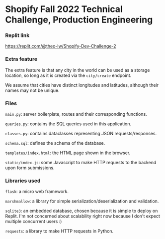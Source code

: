 # Shopify Fall 2022 Technical Challenge, Production Engineering

### Replit link

https://replit.com/@theo-lw/Shopify-Dev-Challenge-2

### Extra feature

The extra feature is that any city in the world can be used as a storage location, so  long as it is created via the `city/create` endpoint.

We assume that cities have distinct longitudes and latitudes, although their names may not be unique.

### Files

`main.py`: server boilerplate, routes and their corresponding functions.

`queries.py`: contains the SQL queries used in this application.

`classes.py`: contains dataclasses representing JSON requests/responses.

`schema.sql`: defines the schema of the database.

`templates/index.html`: the HTML page shown in the browser.

`static/index.js`: some Javascript to make HTTP requests to the backend upon form submissions.

### Libraries used

`flask`: a micro web framework.

`marshmallow`: a library for simple serialization/deserialization and validation.

`sqlite3`: an embedded database, chosen because it is simple to deploy on Replit. I'm not concerned about scalability right now because I don't expect multiple concurrent users :)

`requests`: a library to make HTTP requests in Python.